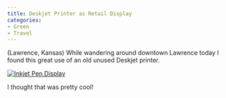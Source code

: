 ```yaml
---
title: Deskjet Printer as Retail Display
categories:
- Green
- Travel
---
```


(Lawrence, Kansas) While wandering around downtown Lawrence today I found this great use of an old unused Deskjet printer.

[![Inkjet Pen Display](http://farm3.static.flickr.com/2348/2426060888_4e037df880_m.jpg)](http://www.flickr.com/photos/46408384@N00/2426060888)

I thought that was pretty cool!

